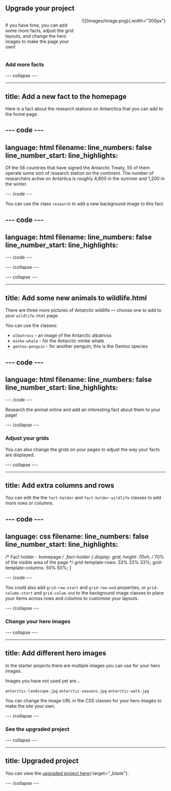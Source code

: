 ## Upgrade your project

<div style="display: flex; flex-wrap: wrap">
<div style="flex-basis: 200px; flex-grow: 1; margin-right: 15px;">

If you have time, you can add some more facts, adjust the grid layouts, and change the hero images to make the page your own!

</div>
<div>
![](images/image.png){:width="300px"}
</div>
</div>

### Add more facts

\--- collapse ---

---

## title: Add a new fact to the homepage

Here is a fact about the research stations on Antarctica that you can add to the home page.

## --- code ---

language: html
filename:
line_numbers: false
line_number_start:
line_highlights:
-----------------------------------------------------

<p>Of the 56 countries that have signed the Antarctic Treaty, 55 of them operate some sort of research station on the continent. The number of researchers active on Antartica is roughly 4,800 in the summer and 1,200 in the winter.</p>

\--- /code ---

You can use the class `research` to add a new background image to this fact.

## --- code ---

language: html
filename:
line_numbers: false
line_number_start:
line_highlights:
-----------------------------------------------------

<span class="fact-card research">

</span>

\--- /code ---

\--- /collapse ---

\--- collapse ---

---

## title: Add some new animals to wildlife.html

There are three more pictures of Antarctic wildlife — choose one to add to your `wildlife.html` page.

You can use the classes:

- `albatross` - an image of the Antarctic albatross
- `minke-whale` - for the Antarctic minke whale
- `gentoo-penguin` - for another penguin, this is the Gentoo species

## --- code ---

language: html
filename:
line_numbers: false
line_number_start:
line_highlights:
-----------------------------------------------------

<span class="fact-card albatross">

</span>

\--- /code ---

Research the animal online and add an interesting fact about them to your page!

\--- /collapse ---

### Adjust your grids

You can also change the grids on your pages to adjust the way your facts are displayed.

\--- collapse ---

---

## title: Add extra columns and rows

You can edit the the `fact-holder` and `fact-holder-wildlife` classes to add more rows or columns.

## --- code ---

language: css
filename:
line_numbers: false
line_number_start:
line_highlights:
-----------------------------------------------------

/\* Fact holder - homepage _/
.fact-holder {
display: grid;
height: 70vh; /_ 70% of the visible area of the page \*/
grid-template-rows: 33% 33% 33%;
grid-template-columns: 50% 50%;
}

\--- /code ---

You could also add `grid-row-start` and `grid-row-end` properties, or `grid-column-start` and `grid-colum-end` to the background image classes to place your items across rows and columns to customise your layouts.

\--- /collapse ---

### Change your hero images

\--- collapse ---

---

## title: Add different hero images

In the starter projects there are multiple images you can use for your hero images.

Images you have not used yet are...

`antarctic-landscape.jpg`
`antarctic-seasons.jpg`
`antarctic-walk.jpg`

You can change the image URL in the CSS classes for your hero images to make the site your own.

\--- /collapse ---

### See the upgraded project

\--- collapse ---

---

## title: Upgraded project

You can view the [upgraded project here](https://editor.raspberrypi.org/en/projects/welcome-to-antarctica-upgraded){:target="_blank"}.

\--- /collapse ---
